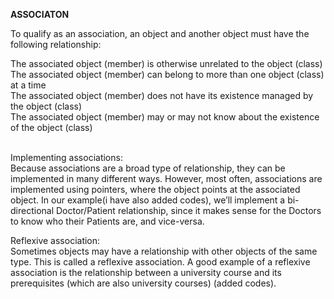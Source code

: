**ASSOCIATON**


To qualify as an association, an object and another object must have the following relationship:</br>

The associated object (member) is otherwise unrelated to the object (class)</br>
The associated object (member) can belong to more than one object (class) at a time</br>
The associated object (member) does not have its existence managed by the object (class)</br>
The associated object (member) may or may not know about the existence of the object (class)</br></br>

Implementing associations: </br>
Because associations are a broad type of relationship, they can be implemented in many different ways. However, most often, associations are implemented using pointers, where the object points at the associated object. In our example(i have also added codes), we’ll implement a bi-directional Doctor/Patient relationship, since it makes sense for the Doctors to know who their Patients are, and vice-versa.



Reflexive association: </br>
Sometimes objects may have a relationship with other objects of the same type. This is called a reflexive association. A good example of a reflexive association is the relationship between a university course and its prerequisites (which are also university courses)
(added codes).
